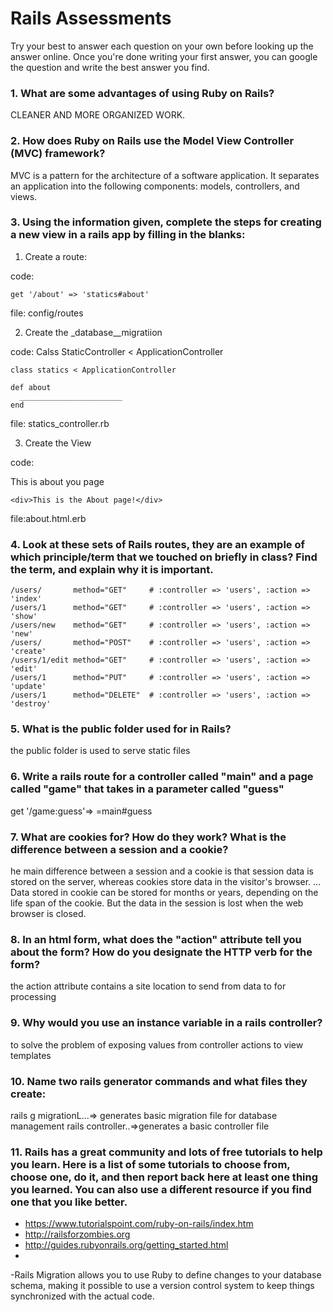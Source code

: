 # Rails Assessments

Try your best to answer each question on your own before looking up the answer online. Once you're done writing your first answer, you can google the question and write the best answer you find.

### 1. What are some advantages of using Ruby on Rails?
CLEANER AND MORE ORGANIZED WORK.

### 2. How does Ruby on Rails use the Model View Controller (MVC) framework?
MVC is a pattern for the architecture of a software application. It separates an application into the following components: models, controllers, and views. 

### 3. Using the information given, complete the steps for creating a new view in a rails app by filling in the blanks:

  1. Create a route: 
  
  code: 
  ```
  get '/about' => 'statics#about' 
  ```
  file: config/routes
  
  2. Create the _database__migratiion 
  
  code: Calss StaticController < ApplicationController 
  ```
  class statics < ApplicationController
  
  def about 
    _______________________
  end
  ```
  
  file: statics_controller.rb
  
  3. Create the View
  
  code: <div> This is about you page</div>
  
  ```
  <div>This is the About page!</div>
  ```
  
  file:about.html.erb
  
  
### 4. Look at these sets of Rails routes, they are an example of which principle/term that we touched on briefly in class? Find the term, and explain why it is important.

```
/users/       method="GET"     # :controller => 'users', :action => 'index'
/users/1      method="GET"     # :controller => 'users', :action => 'show'
/users/new    method="GET"     # :controller => 'users', :action => 'new'
/users/       method="POST"    # :controller => 'users', :action => 'create'
/users/1/edit method="GET"     # :controller => 'users', :action => 'edit'
/users/1      method="PUT"     # :controller => 'users', :action => 'update'
/users/1      method="DELETE"  # :controller => 'users', :action => 'destroy'
```

### 5. What is the public folder used for in Rails?
the public folder is used to serve static files
### 6. Write a rails route for a controller called "main" and a page called "game" that takes in a parameter called "guess"
get '/game:guess'=> =main#guess 

### 7. What are cookies for? How do they work? What is the difference between a session and a cookie?
he main difference between a session and a cookie is that session data is stored on the server, whereas cookies store data in the visitor's browser. ... Data stored in cookie can be stored for months or years, depending on the life span of the cookie. But the data in the session is lost when the web browser is closed.

### 8. In an html form, what does the "action" attribute tell you about the form?  How do you designate the HTTP verb for the form?
the action attribute contains a site location to send from data to for processing

### 9. Why would you use an instance variable in a rails controller?
to solve the problem of exposing values from controller actions to view templates

### 10. Name two rails generator commands and what files they create:
rails g migrationL...=> generates basic migration file for database management rails controller..=>generates a basic controller file

### 11. Rails has a great community and lots of free tutorials to help you learn. Here is a list of some tutorials to choose from, choose one, do it, and then report back here at least one thing you learned. You can also use a different resource if you find one that you like better. 

- https://www.tutorialspoint.com/ruby-on-rails/index.htm
- http://railsforzombies.org
- http://guides.rubyonrails.org/getting_started.html
- 
-Rails Migration allows you to use Ruby to define changes to your database schema, making it possible to use a version control system to keep things synchronized with the actual code.

